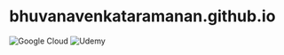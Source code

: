 # bhuvanavenkataramanan.github.io

![Google Cloud](https://img.shields.io/badge/GoogleCloud-%234285F4.svg?style=for-the-badge&logo=google-cloud&logoColor=white)
![Udemy](https://img.shields.io/badge/Udemy-A435F0?style=for-the-badge&logo=Udemy&logoColor=white)
